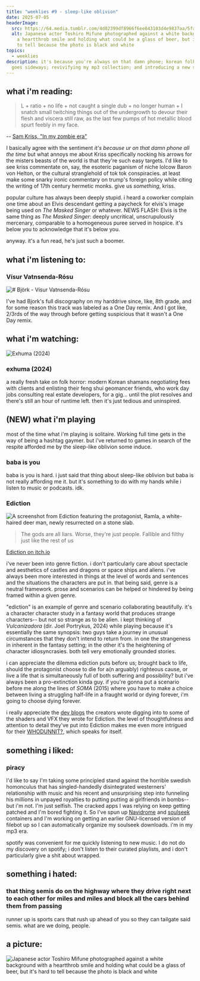 ```yaml
---
title: "weeklies #9 - sleep-like oblivion"
date: 2025-07-05
headerImage:
  src: https://64.media.tumblr.com/4d02399df8966f6ee843103d4e9837aa/5fa3fbc4eb34102a-25/s1280x1920/4ba2ca3987510ca61d6bd614278716c9db9b1adf.pnj
  alt: Japanese actor Toshiro Mifune photographed against a white background with
    a heartthrob smile and holding what could be a glass of beer, but it's hard
    to tell because the photo is black and white
topics:
  - weeklies
description: it's because you're always on that damn phone; korean folk horror
  goes sideways; revivifying my mp3 collection; and introducing a new segment
---
```

## __what i'm reading__:
> L + ratio + no life + not caught a single dub + no longer human + I snatch small twitching things out of the undergrowth to devour their flesh and viscera still raw, as the last few pumps of hot metallic blood spurt feebly in my face.

-- [Sam Kriss, "In my zombie era"](https://samkriss.substack.com/p/in-my-zombie-era)

I basically agree with the sentiment _it's because ur on that damn phone all the time_ but what annoys me about Kriss specifically nocking his arrows for the misters beasts of the world is that they're such easy targets. I'd like to see kriss commentate on, say, the esoteric paganism of niche lolcow Baron von Helton, or the cultural stranglehold of tok tok conspiracies. at least make some snarky ironic commentary on trump's foreign policy while citing the writing of 17th century hermetic monks. give us _something_, kriss. 

popular culture has always been deeply stupid. i heard a coworker complain one time about an Elvis descendant getting a paycheck for elvis's image being used on _The Masked Singer_ or whatever. NEWS FLASH: Elvis is the same thing as _The Masked Singer_: deeply uncritical, unscrupulously mercenary, comparable to a homogeneous puree served in hospice. it's below you to acknowledge that it's below you.

anyway. it's a fun read, he's just such a boomer. 

## __what i'm listening to__:

### Vísur Vatnsenda-Rósu

![# Björk - Vísur Vatnsenda-Rósu](https://www.youtube.com/watch?v=ECOloBqXK9c)

I've had Bjork's full discography on my harddrive since, like, 8th grade, and for some reason this track was labeled as a One Day remix. And I got like, 2/3rds of the way through before getting suspicious that it wasn't a One Day remix. 

## __what i'm watching__:

![Exhuma (2024)](https://external-content.duckduckgo.com/iu/?u=https%3A%2F%2Fstatic1.moviewebimages.com%2Fwordpress%2Fwp-content%2Fuploads%2F2024%2F06%2Fexhuma-movie-poster.jpg&f=1&nofb=1&ipt=61f73f82cf71951b79487f0b4951bebd888d82dae5aef4c63bd7469aecaf0ac1)
### exhuma (2024)

a really fresh take on folk horror: modern Korean shamans negotiating fees with clients and enlisting their feng shui geomancer friends, who work day jobs consulting real estate developers, for a gig... until the plot resolves and there's still an hour of runtime left. then it's just tedious and uninspired.

## (NEW) what i'm playing

most of the time what i'm playing is solitaire. Working full time gets in the way of being a hashtag gaymer. but i've returned to games in search of the respite afforded me by the sleep-like oblivion some induce.
### baba is you

baba is you is hard. i just said that thing about sleep-like oblivion but baba is not really affording me it. but it's something to do with my hands while i listen to music or podcasts. idk. 
### Ediction 

![A screenshot from Ediction featuring the protagonist, Ramla, a white-haired deer man, newly resurrected on a stone slab.](https://img.itch.zone/aW1hZ2UvMzM1MTkwNC8yMDAxMjI1MC5wbmc=/original/NaOmOs.png)

> The gods are all liars. Worse, they're just people. Fallible and filthy just like the rest of us

[Ediction on itch.io](https://donattico.itch.io/ediction)

i've never been into genre fiction. i don't particularly care about spectacle and aesthetics of castles and dragons or space ships and aliens. i've always been more interested in things at the level of words and sentences and the situations the characters are put in. that being said, genre is a neutral framework. prose and scenarios can be helped or hindered by being framed within a given genre.

"ediction" is an example of genre and scenario collaborating beautifully. it's a character character study in a fantasy world that produces strange characters-- but not so strange as to be alien. i kept thinking of _Vulcanizadora_ (dir. Joel Portrykus, 2024) while playing because it's essentially the same synopsis: two guys take a journey in unusual circumstances that they don't intend to return from. in one the strangeness in inherent in the fantasy setting; in the other it's the heightening of character idiosyncrasies. both tell very emotionally grounded stories.

i can appreciate the dilemma ediction puts before us; brought back to life, should the protagonist choose to die for a(n arguably) righteous cause, or live a life that is simultaneously full of both suffering and possibility? but i've always been a pro-extinction kinda guy. if you're gonna put a scenario before me along the lines of _SOMA_ (2015) where you have to make a choice between living a struggling half-life in a fraught world or dying forever, i'm going to choose dying forever. 

i really appreciate the [dev blogs](https://donattico.itch.io/ediction/devlog/927941/writing-the-edicts-setting-the-scene) the creators wrote digging into to some of the shaders and VFX they wrote for Ediction. the level of thoughtfulness and attention to detail they've put into Ediction makes me even more intrigued for their  [WHODUNNIT?](https://bsky.app/profile/whodunnitvn.bsky.social), which speaks for itself.

## __something i liked__:
### piracy

I'd like to say I'm taking some principled stand against the horrible swedish homonculus that has singled-handedly disintegrated westerners' relationship with music and his recent and unsurprising step into funneling his millions in unpayed royalties to putting putting ai girlfriends in bombs-- but i'm not. I'm just selfish. The cracked apps I was relying on keep getting patched and I'm bored fighting it. So I've spun up [Navidrome](https://www.navidrome.org/) and [soulseek](https://www.slsknet.org/news/node/1) containers and I'm working on getting an earlier GNU-licensed version of filebot up so I can automatically organize my soulseek downloads. i'm in my mp3 era. 

spotify was convenient for me quickly listening to new music. I do not do my discovery on spotify; i don't listen to their curated playlists, and i don't particularly give a shit about wrapped.

## __something i hated__:

### that thing semis do on the highway where they drive right next to each other for miles and miles and block all the cars behind them from passing

runner up is sports cars that rush up ahead of you so they can tailgate said semis. what are we doing, people. 

## __a picture__:

![Japanese actor Toshiro Mifune photographed against a white background with a heartthrob smile and holding what could be a glass of beer, but it's hard to tell because the photo is black and white](https://64.media.tumblr.com/4d02399df8966f6ee843103d4e9837aa/5fa3fbc4eb34102a-25/s1280x1920/4ba2ca3987510ca61d6bd614278716c9db9b1adf.pnj)

